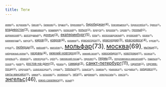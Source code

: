 ```yaml
---
title: Теги
---
```

<small><small><small><small>[анива](анива)(1)</small></small></small></small>, <small><small><small><small>[астрахань](астрахань)(1)</small></small></small></small>, <small><small><small><small>[баксан](баксан)(1)</small></small></small></small>, <small><small><small><small>[балаково](балаково)(1)</small></small></small></small>, <small><small><small><small>[бердск](бердск)(1)</small></small></small></small>, <small><small><small><small>[березники](березники)(1)</small></small></small></small>, <small><small>[биробиджан](биробиджан)(4)</small></small>, <small><small><small><small>[благовещенск](благовещенск)(1)</small></small></small></small>, <small><small><small><small>[борисоглебск](борисоглебск)(1)</small></small></small></small>, <small><small><small><small>[брянск](брянск)(1)</small></small></small></small>, <small><small>[владивосток](владивосток)(3)</small></small>, <small><small><small><small>[владикавказ](владикавказ)(1)</small></small></small></small>, <small><small><small><small>[владимир](владимир)(1)</small></small></small></small>, <small><small><small><small>[волжский](волжский)(1)</small></small></small></small>, <small><small><small>[вольск](вольск)(2)</small></small></small>, <small><small><small><small>[воркута](воркута)(1)</small></small></small></small>, <small><small><small><small>[воронеж](воронеж)(1)</small></small></small></small>, <small><small><small><small>[горняк](горняк)(1)</small></small></small></small>, <small><small><small>[грозный](грозный)(2)</small></small></small>, <small><small><small><small>[дзержинский](дзержинский)(1)</small></small></small></small>, <small><small><small><small>[долгопрудный](долгопрудный)(1)</small></small></small></small>, <small><small>[донецк](донецк)(3)</small></small>, <small>[екатеринбург](екатеринбург)(5)</small>, <small><small><small><small>[елец](елец)(1)</small></small></small></small>, <small><small><small><small>[железнодорожный](железнодорожный)(1)</small></small></small></small>, <small><small><small><small>[жуковский](жуковский)(1)</small></small></small></small>, <small><small><small><small>[казань](казань)(1)</small></small></small></small>, <small><small><small><small>[калининград](калининград)(1)</small></small></small></small>, <small><small><small><small>[калуга](калуга)(1)</small></small></small></small>, <small><small>[киров](киров)(3)</small></small>, <small><small>[ковров](ковров)(4)</small></small>, <small><small><small><small>[коломна](коломна)(1)</small></small></small></small>, <small><small><small>[красногорск](красногорск)(2)</small></small></small>, <small><small>[краснодар](краснодар)(3)</small></small>, <small><small>[красноярск](красноярск)(4)</small></small>, <small><small><small><small>[курган](курган)(1)</small></small></small></small>, <small><small><small><small>[курск](курск)(1)</small></small></small></small>, <small><small>[люберцы](люберцы)(3)</small></small>, <small><small><small><small>[майский](майский)(1)</small></small></small></small>, <small><small><small><small>[малгобек](малгобек)(1)</small></small></small></small>, <big><big>[мольфар](мольфар)(73)</big></big>, <big><big>[москва](москва)(69)</big></big>, <small><small><small>[мытищи](мытищи)(2)</small></small></small>, <small><small><small><small>[набережные-челны](набережные-челны)(1)</small></small></small></small>, <small><small>[назрань](назрань)(4)</small></small>, <small><small>[нижний-новгород](нижний-новгород)(3)</small></small>, <small><small><small><small>[нижний-тагил](нижний-тагил)(1)</small></small></small></small>, <small><small><small>[новосибирск](новосибирск)(2)</small></small></small>, <small><small><small>[новотроицк](новотроицк)(2)</small></small></small>, <small><small><small><small>[ногинск](ногинск)(1)</small></small></small></small>, <small><small><small><small>[норильск](норильск)(1)</small></small></small></small>, <small><small><small><small>[обнинск](обнинск)(1)</small></small></small></small>, <small><small><small><small>[оленегорск](оленегорск)(1)</small></small></small></small>, <small><small><small><small>[орёл](орёл)(1)</small></small></small></small>, <small><small><small><small>[павловский-посад](павловский-посад)(1)</small></small></small></small>, <small><small><small><small>[пересвет](пересвет)(1)</small></small></small></small>, <small><small>[пермь](пермь)(3)</small></small>, <small><small><small><small>[петропавловск-камчатский](петропавловск-камчатский)(1)</small></small></small></small>, <small><small><small><small>[подольск](подольск)(1)</small></small></small></small>, <small><small><small><small>[псков](псков)(1)</small></small></small></small>, <small><small><small><small>[ржев](ржев)(1)</small></small></small></small>, <small><small>[ростов-на-дону](ростов-на-дону)(3)</small></small>, <small><small><small><small>[рязань](рязань)(1)</small></small></small></small>, <small><small>[самара](самара)(3)</small></small>, [санкт-петербург](санкт-петербург)(11), <small><small><small>[саратов](саратов)(2)</small></small></small>, <small><small><small>[сергиев-посад](сергиев-посад)(2)</small></small></small>, <small><small><small><small>[серпухов](серпухов)(1)</small></small></small></small>, <small><small><small><small>[солнечногорск](солнечногорск)(1)</small></small></small></small>, <small><small><small><small>[сураж](сураж)(1)</small></small></small></small>, <small><small><small>[тобольск](тобольск)(2)</small></small></small>, <small><small><small><small>[тольятти](тольятти)(1)</small></small></small></small>, <small><small><small><small>[тюмень](тюмень)(1)</small></small></small></small>, <small><small><small><small>[ульяновск](ульяновск)(1)</small></small></small></small>, <small><small><small><small>[уссурийск](уссурийск)(1)</small></small></small></small>, <small><small><small>[хабаровск](хабаровск)(2)</small></small></small>, <small><small><small>[ханты-мансийск](ханты-мансийск)(2)</small></small></small>, <small><small><small><small>[химки](химки)(1)</small></small></small></small>, <small><small><small><small>[хотьково](хотьково)(1)</small></small></small></small>, <small><small><small><small>[челябинск](челябинск)(1)</small></small></small></small>, <small><small><small>[чита](чита)(2)</small></small></small>, <small><small><small><small>[щербинка](щербинка)(1)</small></small></small></small>, <small><small><small><small>[электросталь](электросталь)(1)</small></small></small></small>, <small><small><small><small>[элиста](элиста)(1)</small></small></small></small>, <big>[энгельс](энгельс)(46)</big>, <small><small><small>[южно-сахалинск](южно-сахалинск)(2)</small></small></small>, <small><small><small><small>[ясный](ясный)(1)</small></small></small></small>